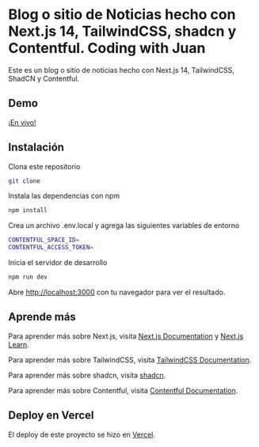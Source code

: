 # Blog o sitio de Noticias hecho con Next.js 14, TailwindCSS, shadcn y Contentful. Coding with Juan

Este es un blog o sitio de noticias hecho con Next.js 14, TailwindCSS, ShadCN y Contentful.

## Demo

[¡En vivo!](https://codingwithjuan-blognewswebsite.vercel.app/)

## Instalación

Clona este repositorio

```bash
git clone
```

Instala las dependencias con npm

```bash
npm install
```

Crea un archivo .env.local y agrega las siguientes variables de entorno

```bash
CONTENTFUL_SPACE_ID=
CONTENTFUL_ACCESS_TOKEN=
```

Inicia el servidor de desarrollo

```bash
npm run dev
```

Abre [http://localhost:3000](http://localhost:3000) con tu navegador para ver el resultado.

## Aprende más

Para aprender más sobre Next.js, visita [Next.js Documentation](https://nextjs.org/docs) y [Next.js Learn](https://nextjs.org/learn).

Para aprender más sobre TailwindCSS, visita [TailwindCSS Documentation](https://tailwindcss.com/docs).

Para aprender más sobre shadcn, visita [shadcn](https://ui.shadcn.com/).

Para aprender más sobre Contentful, visita [Contentful Documentation](https://www.contentful.com/developers/docs/).

## Deploy en Vercel

El deploy de este proyecto se hizo en [Vercel](https://vercel.com/).
